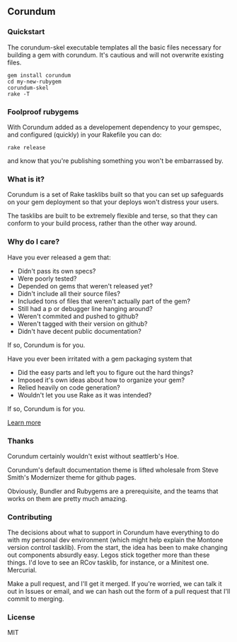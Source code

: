 ## Corundum
### Quickstart

The corundum-skel executable templates all the basic files necessary for building
a gem with corundum. It's cautious and will not overwrite existing files.


```
gem install corundum
cd my-new-rubygem
corundum-skel
rake -T
```

### Foolproof rubygems

With Corundum added as a developement dependency to your gemspec, and configured
(quickly) in your Rakefile you can do:

    rake release

and know that you're publishing something you won't be embarrassed by.

### What is it?

Corundum is a set of Rake tasklibs built so that you can set up safeguards on
your gem deployment so that your deploys won't distress your users.

The tasklibs are built to be extremely flexible and terse, so that they can
conform to your build process, rather than the other way around.

### Why do I care?

Have you ever released a gem that:

* Didn't pass its own specs?
* Were poorly tested?
* Depended on gems that weren't released yet?
* Didn't include all their source files?
* Included tons of files that weren't actually part of the gem?
* Still had a p or debugger line hanging around?
* Weren't commited and pushed to github?
* Weren't tagged with their version on github?
* Didn't have decent public documentation?

If so, Corundum is for you.

Have you ever been irritated with a gem packaging system that

* Did the easy parts and left you to figure out the hard things?
* Imposed it's own ideas about how to organize your gem?
* Relied heavily on code generation?
* Wouldn't let you use Rake as it was intended?

If so, Corundum is for you.

[Learn more](http://nyarly.github.com/corundum/)

### Thanks

Corundum certainly wouldn't exist without seattlerb's Hoe.

Corundum's default documentation theme is lifted wholesale from Steve Smith's Modernizer theme for github pages.

Obviously, Bundler and Rubygems are a prerequisite, and the teams that works on them are pretty much amazing.

### Contributing

The decisions about what to support in Corundum have everything to do with my
personal dev environment (which might help explain the Montone version control
tasklib).  From the start, the idea has been to make changing out components
absurdly easy.  Legos stick together more than these things.  I'd love to see
an RCov tasklib, for instance, or a Minitest one.  Mercurial.

Make a pull request, and I'll get it merged.  If you're worried, we can talk it
out in Issues or email, and we can hash out the form of a pull request that
I'll commit to merging.

### License

MIT
